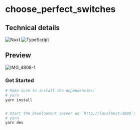 # choose_perfect_switches

## Technical details

![Nuxt](https://img.shields.io/badge/Nuxt.js-35495E?style=for-the-badge&logo=nuxt.js&logoColor=4FC08D)
![TypeScript](https://img.shields.io/badge/TypeScript-007ACC?style=for-the-badge&logo=typescript&logoColor=white)

## Preview
![IMG_4808-_1_](https://github.com/user-attachments/assets/c270fa63-d395-492f-937a-5d72d6006a56)

### Get Started
``` bash
# Make sure to install the dependencies:
# yarn
yarn install


# Start the development server on `http://localhost:3000`:
# yarn
yarn dev

```
